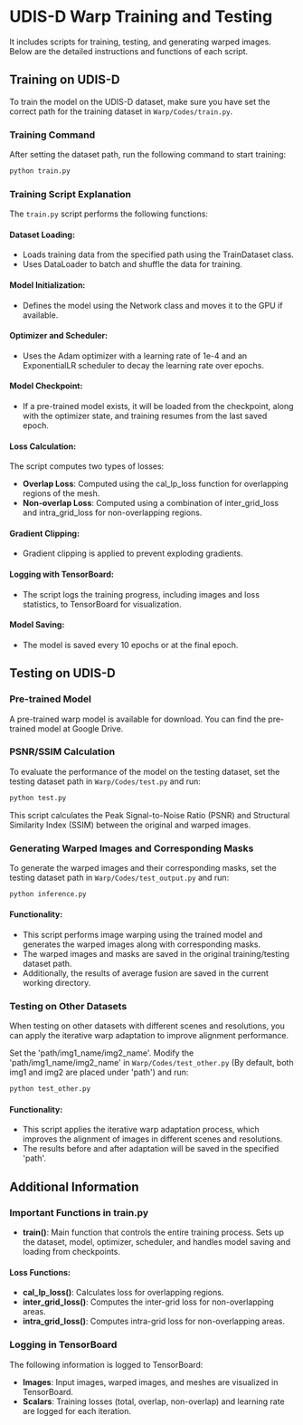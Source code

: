 
# UDIS-D Warp Training and Testing

It includes scripts for training, testing, and generating warped images. Below are the detailed instructions and functions of each script.

## Training on UDIS-D

To train the model on the UDIS-D dataset, make sure you have set the correct path for the training dataset in `Warp/Codes/train.py`.

### Training Command
After setting the dataset path, run the following command to start training:

```bash
python train.py
```

### Training Script Explanation
The `train.py` script performs the following functions:

#### Dataset Loading:
- Loads training data from the specified path using the TrainDataset class.
- Uses DataLoader to batch and shuffle the data for training.

#### Model Initialization:
- Defines the model using the Network class and moves it to the GPU if available.

#### Optimizer and Scheduler:
- Uses the Adam optimizer with a learning rate of 1e-4 and an ExponentialLR scheduler to decay the learning rate over epochs.

#### Model Checkpoint:
- If a pre-trained model exists, it will be loaded from the checkpoint, along with the optimizer state, and training resumes from the last saved epoch.

#### Loss Calculation:
The script computes two types of losses:
- **Overlap Loss**: Computed using the cal_lp_loss function for overlapping regions of the mesh.
- **Non-overlap Loss**: Computed using a combination of inter_grid_loss and intra_grid_loss for non-overlapping regions.

#### Gradient Clipping:
- Gradient clipping is applied to prevent exploding gradients.

#### Logging with TensorBoard:
- The script logs the training progress, including images and loss statistics, to TensorBoard for visualization.

#### Model Saving:
- The model is saved every 10 epochs or at the final epoch.

## Testing on UDIS-D

### Pre-trained Model
A pre-trained warp model is available for download. You can find the pre-trained model at Google Drive.

### PSNR/SSIM Calculation
To evaluate the performance of the model on the testing dataset, set the testing dataset path in `Warp/Codes/test.py` and run:

```bash
python test.py
```

This script calculates the Peak Signal-to-Noise Ratio (PSNR) and Structural Similarity Index (SSIM) between the original and warped images.

### Generating Warped Images and Corresponding Masks
To generate the warped images and their corresponding masks, set the testing dataset path in `Warp/Codes/test_output.py` and run:

```bash
python inference.py
```

#### Functionality:
- This script performs image warping using the trained model and generates the warped images along with corresponding masks.
- The warped images and masks are saved in the original training/testing dataset path.
- Additionally, the results of average fusion are saved in the current working directory.

### Testing on Other Datasets
When testing on other datasets with different scenes and resolutions, you can apply the iterative warp adaptation to improve alignment performance.

Set the 'path/img1_name/img2_name'.
Modify the 'path/img1_name/img2_name' in `Warp/Codes/test_other.py` (By default, both img1 and img2 are placed under 'path') and run:

```bash
python test_other.py
```

#### Functionality:
- This script applies the iterative warp adaptation process, which improves the alignment of images in different scenes and resolutions.
- The results before and after adaptation will be saved in the specified 'path'.

## Additional Information

### Important Functions in train.py
- **train()**: Main function that controls the entire training process. Sets up the dataset, model, optimizer, scheduler, and handles model saving and loading from checkpoints.

#### Loss Functions:
- **cal_lp_loss()**: Calculates loss for overlapping regions.
- **inter_grid_loss()**: Computes the inter-grid loss for non-overlapping areas.
- **intra_grid_loss()**: Computes intra-grid loss for non-overlapping areas.

### Logging in TensorBoard
The following information is logged to TensorBoard:
- **Images**: Input images, warped images, and meshes are visualized in TensorBoard.
- **Scalars**: Training losses (total, overlap, non-overlap) and learning rate are logged for each iteration.


